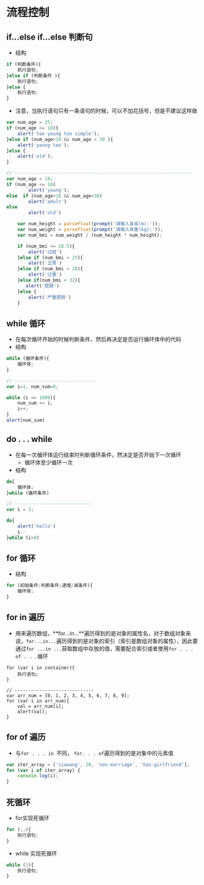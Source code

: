 # 流程控制

## if...else if...else 判断句
- 结构

```javascript
if (判断条件){
    执行语句;
}else if (判断条件 ){
    执行语句;
}else {
    执行语句;
}

``` 

- 注意，当执行语句只有一条语句的时候，可以不加花括号，但是不建议这样做

```javascript
var num_age = 25;
if (num_age <= 18){
    alert('too young too simple');
}else if (num_age>18 && num_age < 30 ){
    alert('young too');
}else {
    alert('old');
}

// -----------------------------------------------------------------
var num_age = 18;
if (num_age <= 18)
        alert('young');
else  if (num_age>18 && num_age<30)
        alert('adult')
else
        alert('old')
``` 



```javascript
    var num_height = parseFloat(prompt('请输入身高(m):'));
    var num_weight = parseFloat(prompt('请输入体重(kg):'));
    var num_bmi = num_weight / (num_height * num_height);

    if (num_bmi <= 18.5){
        alert('过轻')
    }else if (num_bmi < 25){
        alert('正常')
    }else if (num_bmi < 28){
        alert('过重')
    }else if(num_bmi < 32){
       alert('肥胖')
    }else {
        alert('严重肥胖')
    }
``` 



## while 循环
- 在每次循环开始的时候判断条件，然后再决定是否运行循环体中的代码
- 结构

```javascript
while (循环条件){
    循环体;
}

// ------------------------------
var i=1, num_sum=0;

while (i <= 1000){
    num_sum += i;
    i++;
}
alert(num_sum)
```


## do . . . while 
- 在每一次循环体运行结束时判断循环条件，然决定是否开始下一次循环
	- 循环体至少循环一次
- 结构

```javascript
do{
    循环体;
}while (循环条件)

// ----------------------------
var i = 3;

do{
    alert('hello')
    i--
}while (i>0)
```



## for 循环
- 结构

```javascript
for (初始条件;判断条件;递增/减条件){
	循环体;
}
```



## for in  遍历
- 用来遍历数组，**for...in...**遍历得到的是对象的属性名，对于数组对象来说，`for...in...`遍历得到的是对象的索引（索引是数组对象的属性），因此要通过`for ...in ...`获取数组中存放的值，需要配合索引或者使用`for . . . of . . .`循环

```
for (var i in container){
	执行语句;
}

// -----------------------------
var arr_num = [0, 1, 2, 3, 4, 5, 6, 7, 8, 9];
for (var i in arr_num){
    val = arr_num[i];
    alert(val);
}
```

## for of 遍历
- 与`for . . . in `不同， `for. . . of`遍历得到的是对象中的元素值

```javascript
var iter_array = ['ziawang', 20, 'non-marriage', 'has-girlfriend'];
for (var i of iter_array) {
    console.log(i);
}
```



## 死循环
- for实现死循环

```javascript
for (;;){
	执行语句;
}
```

- while 实现死循环

```javascript
while (1){
	执行语句;
}
```